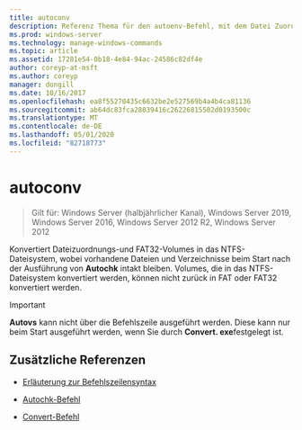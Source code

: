 ```yaml
---
title: autoconv
description: Referenz Thema für den autoenv-Befehl, mit dem Datei Zuordnungs Tabellen-und FAT32-Volumes in das NTFS-Dateisystem konvertiert werden.
ms.prod: windows-server
ms.technology: manage-windows-commands
ms.topic: article
ms.assetid: 17281e54-0b18-4e84-94ac-24586c82df4e
author: coreyp-at-msft
ms.author: coreyp
manager: dongill
ms.date: 10/16/2017
ms.openlocfilehash: ea8f55270435c6632be2e527569b4a4b4ca81136
ms.sourcegitcommit: ab64dc83fca28039416c26226815502d0193500c
ms.translationtype: MT
ms.contentlocale: de-DE
ms.lasthandoff: 05/01/2020
ms.locfileid: "82718773"
---
```

# <a name="autoconv"></a>autoconv

> Gilt für: Windows Server (halbjährlicher Kanal), Windows Server 2019, Windows Server 2016, Windows Server 2012 R2, Windows Server 2012

Konvertiert Dateizuordnungs-und FAT32-Volumes in das NTFS-Dateisystem, wobei vorhandene Dateien und Verzeichnisse beim Start nach der Ausführung von **Autochk** intakt bleiben. Volumes, die in das NTFS-Dateisystem konvertiert werden, können nicht zurück in FAT oder FAT32 konvertiert werden.

> [!IMPORTANT]
> **Autovs** kann nicht über die Befehlszeile ausgeführt werden. Diese kann nur beim Start ausgeführt werden, wenn Sie durch **Convert. exe**festgelegt ist.

## <a name="additional-references"></a>Zusätzliche Referenzen

- [Erläuterung zur Befehlszeilensyntax](command-line-syntax-key.md)

- [Autochk-Befehl](autochk.md)

- [Convert-Befehl](convert.md)
